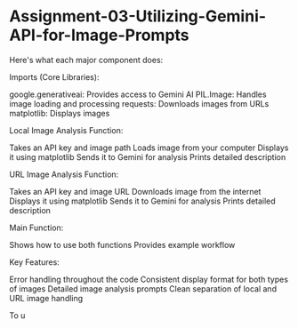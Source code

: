# Assignment-03-Utilizing-Gemini-API-for-Image-Prompts

Here's what each major component does:

Imports (Core Libraries):

google.generativeai: Provides access to Gemini AI
PIL.Image: Handles image loading and processing
requests: Downloads images from URLs
matplotlib: Displays images


Local Image Analysis Function:

Takes an API key and image path
Loads image from your computer
Displays it using matplotlib
Sends it to Gemini for analysis
Prints detailed description


URL Image Analysis Function:

Takes an API key and image URL
Downloads image from the internet
Displays it using matplotlib
Sends it to Gemini for analysis
Prints detailed description


Main Function:

Shows how to use both functions
Provides example workflow



Key Features:

Error handling throughout the code
Consistent display format for both types of images
Detailed image analysis prompts
Clean separation of local and URL image handling

To u
